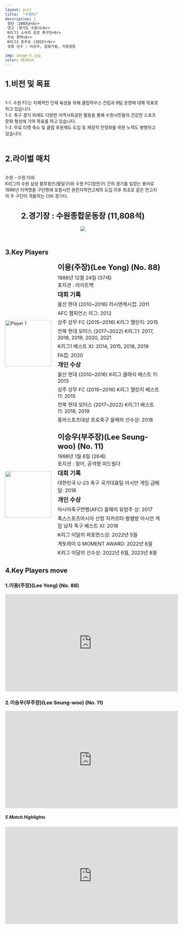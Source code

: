 ```yaml
---
layout: post
title:  "수원FC"
description: |
 창단 :2003년<br>
 연고 :경기도 수원시<br> 
 K리그1 소속의 프로 축구단<br>
 우승 경력<br>
 K리그2 준우승 (2015)<br>
 유명 선수 : 이승우, 윤빛가람, 지동원등 

img: image-5.jpg
color: 9E9D24
---
```

<html>
<head>
  <title>Hyundai Motors Jeonbuk</title>
  <style>
    .player-info {
      display: flex;
      align-items: center;
      margin-bottom: 20px;
    }
    .player-info img {
      width: 150px;
      height: 150px;
      margin-right: 20px;
    }
    .player-info h3 {
      font-size: 24px;
      margin: 0;
    }
    .player-info p {
      font-size: 16px;
      margin: 5px 0;
    }
    h1{
      font-size: 25px;
    }
  </style>
  <h1>1.비전 및 목표</h1><br>
   1-1. 수원 FC는 자체적인 인재 육성을 위해 클럽하우스 건립과 B팀 운영에 대해 목표로 하고 있습니다.  <br>
   1-2. 축구 경기 외에도 다양한 지역사회공헌 활동을 통해 수원시민들의 건강한 스포츠 문화 형성에 기여 목표를 하고 있습니다.   <br>
   1-3. 무료 티켓 축소 및 클럽 후원제도 도입 등 재정적 안정화를 위한 노력도 병행하고 있습니다.<br><br>
    <h1>2.라이벌 매치</h1><br>
    수원 - 수원 더비<br>
    K리그의 수원 삼성 블루윙즈(팔달구)와 수원 FC(장안구) 간의 경기를 일컫는 용어로 1996년 지역명을 구단명에 포함시킨 완전지역연고제의 도입 이후 최초로 같은 연고지의 두 구단이 격돌하는 더비 경기다. 
</head>
<body>
  <header>
    <h1>2.경기장 : 수원종합운동장 (11,808석)</h1>
    <img src="https://th.bing.com/th/id/R.991faaaa22e420ba8039cccf756ec67c?rik=tEgcKm7%2bBdNveg&riu=http%3a%2f%2fojsfile.ohmynews.com%2fPHT_IMG_FILE%2f2019%2f0510%2fIE002495398_PHT.jpg&ehk=KNsL%2bPPpUGs7nR8YVvPcze6odhFxpggnFrV03RzeOw8%3d&risl=&pid=ImgRaw&r=0">
  </header>
  <main>
    <section>
      <h2>3.Key Players</h2>
      <div class="player-info">
        <img src="https://i.namu.wiki/i/3SHv_gasF6Zrs4B-thWbVN5eGCJzUFE55x_Z6MA0KE3MjNEZl2YBDcdQf_ETCWPk3EREgBSR9QL_aUaNs5GI2FWrw8G344ouCblVk9qEFo8Myx41hDL_TUDzSq-9sHHq8q-q9xkOU99rSUw0AJXnRA.webp"
          alt="Player 1">
        <div>
          <h3>이용(주장)(Lee Yong) (No. 88)</h3> <p>1986년 12월 24일 (37세) <br> 포지션 : 라이트백</p>
          <p><strong style="font-size: 1.2em;">대회 기록</strong></p>
          <p>울산 현대 (2010~2016) 러시앤캐시컵: 2011</p>
          <p>AFC 챔피언스 리그: 2012</p>
          <p>상주 상무 FC (2015~2016) K리그 챌린지: 2015</p>
          <p>전북 현대 모터스 (2017~2022) K리그1: 2017, 2018, 2019, 2020, 2021</p>
          <p>K리그1 베스트 XI: 2014, 2015, 2018, 2019</p>
          <p>FA컵: 2020</p>
          <p><strong style="font-size: 1.2em;">개인 수상</strong></p>
          <p>울산 현대 (2010~2016) K리그 클래식 베스트 11: 2013</p>
          <p>상주 상무 FC (2015~2016) K리그 챌린지 베스트 11: 2015</p>
          <p>전북 현대 모터스 (2017~2022) K리그1 베스트 11: 2018, 2019</p>
          <p>동아스포츠대상 프로축구 올해의 선수상: 2018</p>
        </div>
      </div>
      <div class="player-info">
        <img src="https://i.namu.wiki/i/RQTII9i6yUkcTy_840XBf1hznrtKIUS0FKlnCDTF50qDO3NkKGBoz3dlkaoPC-f6y-5ttaaVJ1I4gssAiZExc-yciBj5E9y9Pph1rndEOV9IHYeYj7YQq7vNqa8K-rWJG-PY4bm07bRf0rkAdfbnMQ.webp">
        <div>
          <h3>이승우(부주장)(Lee Seung-woo) (No. 11)</h3> <p>1998년 1월 6일 (26세) <br> 포지션 : 윙어, 공격형 미드필더</p>
          <p><strong style="font-size: 1.2em;">대회 기록</strong></p>
          <p>대한민국 U-23 축구 국가대표팀 아시안 게임 금메달: 2018</p>
          <p><strong style="font-size: 1.2em;">개인 수상</strong></p>
          <p>아시아축구연맹(AFC) 올해의 유망주 상: 2017</p>
          <p>폭스스포츠아시아 선정 자카르타·팔렘방 아시안 게임 남자 축구 베스트 XI: 2018</p>
          <p>K리그 이달의 퍼포먼스상: 2022년 5월</p>
          <p>게토레이 G MOMENT AWARD: 2022년 6월</p>
          <p>K리그 이달의 선수상: 2022년 6월, 2023년 8월</p>
        </div>
      </div>
    </section>
    <section>
      <h2>4.Key Players move</h2>
      <h4>
      <h3>1.이용(주장)(Lee Yong) (No. 88)</h3>
      <iframe width="560" height="315" src="https://www.youtube.com/embed/uXzaBjDa1js" frameborder="0" allow="accelerometer; autoplay; encrypted-media; gyroscope; picture-in-picture" allowfullscreen></iframe>
      <h3>2.이승우(부주장)(Lee Seung-woo) (No. 11)</h3>
      <iframe width="560" height="315" src="https://www.youtube.com/embed/kNaTIonldsk" frameborder="0" allow="accelerometer; autoplay; encrypted-media; gyroscope; picture-in-picture" allowfullscreen></iframe>
      </h4> 
    </section>
    <section>
      <h5>5.Match Highlights</h5>
      <iframe width="560" height="315" src="https://www.youtube.com/embed/WhyHptNFKZc" frameborder="0"
        allow="accelerometer; autoplay; encrypted-media; gyroscope; picture-in-picture" allowfullscreen></iframe>
    </section>
  </main>
</body>
</html>
